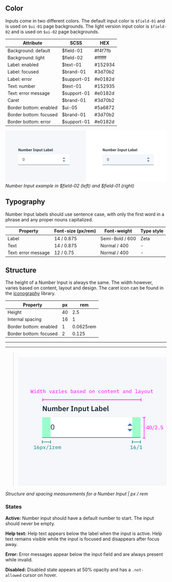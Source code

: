 ## Color

Inputs come in two different colors. The default input color is `$field-01` and is used on `$ui-01` page backgrounds. The light version input color is `$field-02` and is used on `$ui-02` page backgrounds.

| Attribute                | SCSS      | HEX           |
|----------------------|-----------|---------------|
| Background: default | $field-01     | #f4f7fb |
| Background: light | $field-02     | #ffffff |
| Label: enabled           | $text-01   | #152934   |
| Label: focused           | $brand-01  | #3d70b2   |
| Label: error             | $support-01 | #e0182d |
| Text: number | $text-01  | #152935       |
| Text: error message      | $support-01        | #e0182d   |
| Caret                | $brand-01 | #3d70b2       |
| Border bottom: enabled | $ui-05 | #5a6872 |
| Border bottom: focused | $brand-01 | #3d70b2 |
| Border bottom: error | $support-01 | #e0182d |

![Number Input example in $field-01 and $field-02](images/number-input-style-2.png)
_Number Input example in $field-02 (left) and $field-01 (right)_

## Typography

Number Input labels should use sentence case, with only the first word in a phrase and any proper nouns capitalized.

| Property  | Font-size (px/rem)      | Font-weight  | Type style |
|------------|-----------------|--------------|----|
| Label       | 14 / 0.875 | Semi-Bold / 600   | Zeta |
| Text        | 14 / 0.875 | Normal / 400   | - |
| Text: error message | 12 / 0.75 | Normal / 400 | - |

## Structure

The height of a Number Input is always the same. The width however, varies based on content, layout and design. The caret icon can be found in the [iconography](/style/iconography/library) library.

| Property         | px | rem |
|------------------|----|-----|
| Height           | 40 | 2.5 |
| Internal spacing | 16 | 1   |
| Border bottom: enabled | 1 | 0.0625rem |
| Border bottom: focused | 2 | 0.125 |


---
***
> 
![Structure and spacing for number input](images/number-input-style-1.png)

_Structure and spacing measurements for a Number Input | px / rem_

### States

**Active:** Number input should have a default number to start. The input should never be empty.

**Help text:** Help text appears below the label when the input is active. Help text remains visible while the input is focused and disappears after focus away.

**Error:** Error messages appear below the input field and are always present while invalid.

**Disabled:** Disabled state appears at 50% opacity and has a `.not-allowed` cursor on hover.
